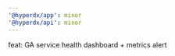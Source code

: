 ```yaml
---
'@hyperdx/app': minor
'@hyperdx/api': minor
---
```


feat: GA service health dashboard + metrics alert
